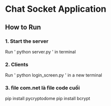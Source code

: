 # Chat Socket Application
 
## How to Run
### 1. Start the server 
Run ' python server.py ' in terminal
### 2. Clients
Run ' python login_screen.py ' in a new terminal
### 3. file com.net là file code cuối 
pip install pycryptodome pip install bcrypt

